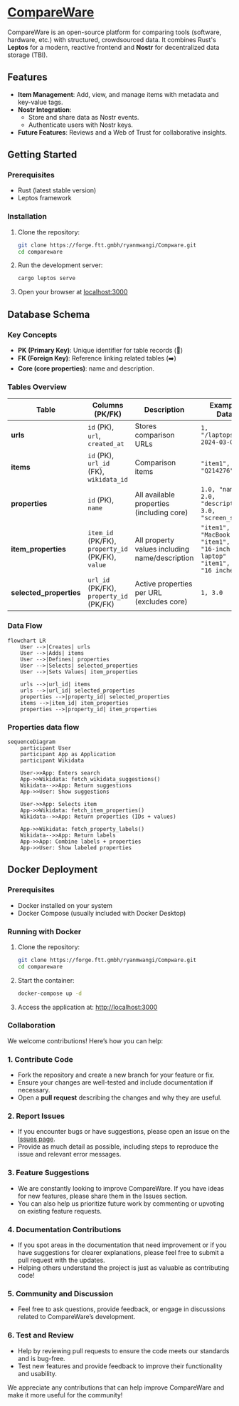 # [CompareWare](https://compareware.org/)

CompareWare is an open-source platform for comparing tools (software, hardware, etc.) with structured, crowdsourced data.
It combines Rust's **Leptos** for a modern, reactive frontend and **Nostr** for decentralized data storage (TBI).

## **Features**
- **Item Management**: Add, view, and manage items with metadata and key-value tags.
- **Nostr Integration**: 
  - Store and share data as Nostr events.
  - Authenticate users with Nostr keys.
- **Future Features**: Reviews and a Web of Trust for collaborative insights.

## **Getting Started**

### Prerequisites
- Rust (latest stable version)
- Leptos framework

### Installation
1. Clone the repository:
   ```bash
   git clone https://forge.ftt.gmbh/ryanmwangi/Compware.git
   cd compareware
   ```
2. Run the development server:
   ```bash
   cargo leptos serve
   ```
3. Open your browser at [localhost:3000](http://localhost:3000)

## **Database Schema**
### Key Concepts
- **PK (Primary Key)**: Unique identifier for table records (🔑)
- **FK (Foreign Key)**: Reference linking related tables (➡️)
- **Core (core properties)**: name and description.

### Tables Overview

| Table | Columns (PK/FK) | Description | Example Data |
|-------|------------------|-------------|--------------|
| **urls** | `id` (PK), `url`, `created_at` | Stores comparison URLs | `1, "/laptops", 2024-03-01` |
| **items** | `id` (PK), `url_id` (FK), `wikidata_id` | Comparison items | `"item1", 1, "Q214276"` |
| **properties** | `id` (PK), `name` | All available properties (including core) | `1.0, "name"`<br>`2.0, "description"`<br>`3.0, "screen_size"` |
| **item_properties** | `item_id` (PK/FK), `property_id` (PK/FK), `value` | All property values including name/description | `"item1", 1.0, "MacBook Pro"`<br>`"item1", 2.0, "16-inch laptop"`<br>`"item1", 3.0, "16 inches"` |
| **selected_properties** | `url_id` (PK/FK), `property_id` (PK/FK) | Active properties per URL (excludes core) | `1, 3.0` |

### Data Flow
```mermaid
flowchart LR
    User -->|Creates| urls
    User -->|Adds| items
    User -->|Defines| properties
    User -->|Selects| selected_properties
    User -->|Sets Values| item_properties
    
    urls -->|url_id| items
    urls -->|url_id| selected_properties
    properties -->|property_id| selected_properties
    items -->|item_id| item_properties
    properties -->|property_id| item_properties
```

### Properties data flow
```mermaid
sequenceDiagram
    participant User
    participant App as Application
    participant Wikidata

    User->>App: Enters search
    App->>Wikidata: fetch_wikidata_suggestions()
    Wikidata-->>App: Return suggestions
    App->>User: Show suggestions
    
    User->>App: Selects item
    App->>Wikidata: fetch_item_properties()
    Wikidata-->>App: Return properties (IDs + values)
    
    App->>Wikidata: fetch_property_labels()
    Wikidata-->>App: Return labels
    App->>App: Combine labels + properties
    App->>User: Show labeled properties
```
## **Docker Deployment**

### **Prerequisites**
- Docker installed on your system
- Docker Compose (usually included with Docker Desktop)

### **Running with Docker**
1. Clone the repository:
   ```bash
   git clone https://forge.ftt.gmbh/ryanmwangi/Compware.git
   cd compareware
   ```
2. Start the container:
   ```bash
   docker-compose up -d
   ```
3. Access the application at: [http://localhost:3000](http://localhost:3000)

### **Collaboration**
We welcome contributions! Here’s how you can help:

### 1. **Contribute Code**
   - Fork the repository and create a new branch for your feature or fix.
   - Ensure your changes are well-tested and include documentation if necessary.
   - Open a **pull request** describing the changes and why they are useful.

### 2. **Report Issues**
   - If you encounter bugs or have suggestions, please open an issue on the [Issues page](https://forge.ftt.gmbh/ryanmwangi/Compware/issues).
   - Provide as much detail as possible, including steps to reproduce the issue and relevant error messages.

### 3. **Feature Suggestions**
   - We are constantly looking to improve CompareWare. If you have ideas for new features, please share them in the Issues section.
   - You can also help us prioritize future work by commenting or upvoting on existing feature requests.

### 4. **Documentation Contributions**
   - If you spot areas in the documentation that need improvement or if you have suggestions for clearer explanations, please feel free to submit a pull request with the updates.
   - Helping others understand the project is just as valuable as contributing code!

### 5. **Community and Discussion**
   - Feel free to ask questions, provide feedback, or engage in discussions related to CompareWare’s development.

### 6. **Test and Review**
   - Help by reviewing pull requests to ensure the code meets our standards and is bug-free.
   - Test new features and provide feedback to improve their functionality and usability.

We appreciate any contributions that can help improve CompareWare and make it more useful for the community!

